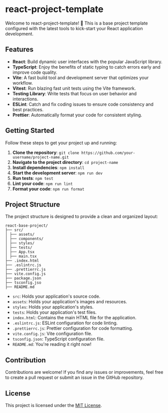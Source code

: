 # react-project-template

Welcome to react-project-template! 🚀 This is a base project template configured with the latest tools to kick-start your React application development.

## Features

-   **React**: Build dynamic user interfaces with the popular JavaScript library.
-   **TypeScript**: Enjoy the benefits of static typing to catch errors early and improve code quality.
-   **Vite**: A fast build tool and development server that optimizes your workflow.
-   **Vitest**: Run blazing fast unit tests using the Vite framework.
-   **Testing Library**: Write tests that focus on user behavior and interactions.
-   **ESLint**: Catch and fix coding issues to ensure code consistency and best practices.
-   **Prettier**: Automatically format your code for consistent styling.

## Getting Started

Follow these steps to get your project up and running:

1. **Clone the repository**: `git clone https://github.com/your-username/project-name.git`
2. **Navigate to the project directory**: `cd project-name`
3. **Install dependencies**: `npm install`
4. **Start the development server**: `npm run dev`
5. **Run tests**: `npm test`
6. **Lint your code**: `npm run lint`
7. **Format your code**: `npm run format`

## Project Structure

The project structure is designed to provide a clean and organized layout:

```
react-base-project/
├── src/
│ ├── assets/
│ ├── components/
│ ├── styles/
│ ├── tests/
│ ├── App.tsx
│ ├── main.tsx
├── .index.html
├── .eslintrc.js
├── .prettierrc.js
├── vite.config.js
├── package.json
├── tsconfig.jso
├── README.md
```

-   `src`: Holds your application's source code.
-   `assets`: Holds your application's images and resources.
-   `styles`: Holds your application's styles.
-   `tests`: Holds your application's test files.
-   `index.html`: Contains the main HTML file for the application.
-   `.eslintrc.js`: ESLint configuration for code linting.
-   `.prettierrc.js`: Prettier configuration for code formatting.
-   `vite.config.js`: Vite configuration file.
-   `tsconfig.json`: TypeScript configuration file.
-   `README.md`: You're reading it right now!

## Contribution

Contributions are welcome! If you find any issues or improvements, feel free to create a pull request or submit an issue in the GitHub repository.

## License

This project is licensed under the [MIT License](LICENSE).
